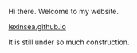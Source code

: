 Hi there. Welcome to my website. 

[lexinsea.github.io](https://lexinsea.github.io/)

It is still under so much construction. 
